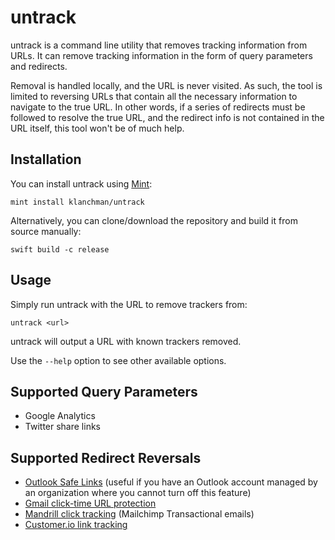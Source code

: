 # untrack

untrack is a command line utility that removes tracking information from URLs.
It can remove tracking information in the form of query parameters and redirects.

Removal is handled locally, and the URL is never visited. As such, the tool is
limited to reversing URLs that contain all the necessary information to navigate
to the true URL. In other words, if a series of redirects must be followed to
resolve the true URL, and the redirect info is not contained in the URL itself,
this tool won't be of much help.

## Installation

You can install untrack using [Mint](https://github.com/yonaskolb/Mint):

```
mint install klanchman/untrack
```

Alternatively, you can clone/download the repository and build it from source manually:

```
swift build -c release
```

## Usage

Simply run untrack with the URL to remove trackers from:

```
untrack <url>
```

untrack will output a URL with known trackers removed.

Use the `--help` option to see other available options.

## Supported Query Parameters

- Google Analytics
- Twitter share links

## Supported Redirect Reversals

- [Outlook Safe Links](https://support.microsoft.com/en-us/office/advanced-outlook-com-security-for-office-365-subscribers-882d2243-eab9-4545-a58a-b36fee4a46e2) (useful if you have an Outlook account managed by an organization where you cannot turn off this feature)
- [Gmail click-time URL protection](https://support.google.com/mail/answer/10173182?hl=en)
- [Mandrill click tracking](https://mailchimp.com/developer/transactional/docs/activity-reports/#click-tracking) (Mailchimp Transactional emails)
- [Customer.io link tracking](https://customer.io/docs/link-tracking/)
